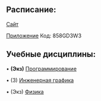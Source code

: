 ## Расписание:

[Сайт](https://smart-timetable.app/share.html?code=5X3GSNL6)

[Приложение](https://smart-timetable.app/download) Код: 858GD3W3

## Учебные дисциплины:

• **(Экз)** [Программирование](https://github.com/DMN902/SpbGTI/blob/main/Subjects/Programming.md)

• (З) [Инженерная графика](https://github.com/DMN902/SpbGTI/blob/main/Subjects/EngineeringGraphics.md)

• (Экз) [Физика](https://github.com/DMN902/SpbGTI/blob/main/Subjects/physics.md)
